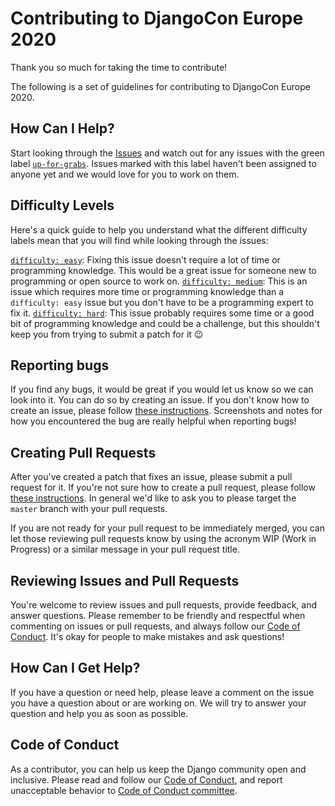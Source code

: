 # Contributing to DjangoCon Europe 2020

Thank you so much for taking the time to contribute!

The following is a set of guidelines for contributing to DjangoCon Europe 2020.

## How Can I Help?

Start looking through the [Issues](https://github.com/djangocon/2020.djangocon.eu/issues) and watch out for any issues with the green label [`up-for-grabs`](https://github.com/djangocon/2020.djangocon.eu/labels/up-for-grabs). Issues marked with this label haven't been assigned to anyone yet and we would love for you to work on them.


## Difficulty Levels

Here's a quick guide to help you understand what the different difficulty labels mean that you will find while looking through the issues:

[`difficulty: easy`](https://github.com/djangocon/2020.djangocon.eu/labels/difficulty%3A%20easy): Fixing this issue doesn't require a lot of time or programming knowledge. This would be a great issue for someone new to programming or open source to work on.
[`difficulty: medium`](https://github.com/djangocon/2020.djangocon.eu/labels/difficulty%3A%20medium): This is an issue which requires more time or programming knowledge than a `difficulty: easy` issue but you don't have to be a programming expert to fix it.
[`difficulty: hard`](https://github.com/djangocon/2020.djangocon.eu/labels/difficulty%3A%20hard): This issue probably requires some time or a good bit of programming knowledge and could be a challenge, but this shouldn't keep you from trying to submit a patch for it :wink:


## Reporting bugs

If you find any bugs, it would be great if you would let us know so we can look into it. You can do so by creating an issue. If you don't know how to create an issue, please follow [these instructions](https://help.github.com/articles/creating-an-issue/). Screenshots and notes for how you encountered the bug are really helpful when reporting bugs!


## Creating Pull Requests

After you've created a patch that fixes an issue, please submit a pull request for it. If you're not sure how to create a pull request, please follow [these instructions](https://help.github.com/articles/creating-a-pull-request/). In general we'd like to ask you to please target the `master` branch with your pull requests.

If you are not ready for your pull request to be immediately merged, you can let those reviewing pull requests know by using the acronym WIP (Work in Progress) or a similar message in your pull request title. 


## Reviewing Issues and Pull Requests

You're welcome to review issues and pull requests, provide feedback, and answer questions. Please remember to be friendly and respectful when commenting on issues or pull requests, and always follow our [Code of Conduct](https://www.djangoproject.com/conduct/). It's okay for people to make mistakes and ask questions!


## How Can I Get Help?

If you have a question or need help, please leave a comment on the issue you have a question about or are working on. We will try to answer your question and help you as soon as possible.


## Code of Conduct

As a contributor, you can help us keep the Django community open and inclusive. Please read and follow our [Code of Conduct](https://www.djangoproject.com/conduct/), and report unacceptable behavior to <a href="mailto:conduct@djangocon.eu">Code of Conduct committee</a>.
